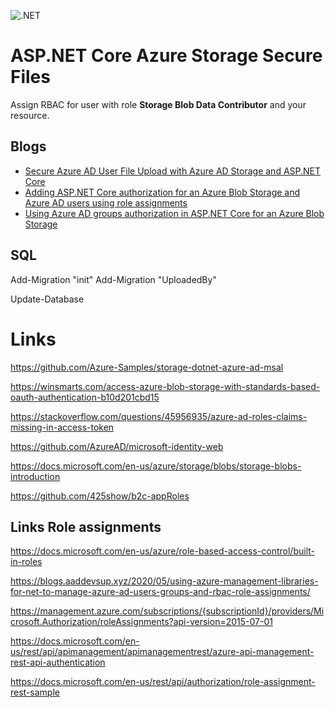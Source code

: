 ![.NET](https://github.com/damienbod/AspNetCoreAzureAdAzureStorage/workflows/.NET/badge.svg)

# ASP.NET Core Azure Storage Secure Files

Assign RBAC for user with role **Storage Blob Data Contributor** and your resource.

## Blogs

<ul>
	<li><a href="https://damienbod.com/2021/02/08/secure-azure-ad-user-account-file-upload-with-azure-ad-storage-and-asp-net-core/">Secure Azure AD User File Upload with Azure AD Storage and ASP.NET Core</a></li>
	<li><a href="https://damienbod.com/2021/02/16/adding-asp-net-core-authorization-for-an-azure-blob-storage-and-azure-ad-users-using-role-assignments/">Adding ASP.NET Core authorization for an Azure Blob Storage and Azure AD users using role assignments</a></li>
	<li><a href="https://damienbod.com/2021/03/01/using-azure-ad-groups-authorization-in-asp-net-core-for-an-azure-blob-storage/">Using Azure AD groups authorization in ASP.NET Core for an Azure Blob Storage</a></li>
</ul>

## SQL

Add-Migration "init" 
Add-Migration "UploadedBy" 

Update-Database 

# Links

https://github.com/Azure-Samples/storage-dotnet-azure-ad-msal

https://winsmarts.com/access-azure-blob-storage-with-standards-based-oauth-authentication-b10d201cbd15

https://stackoverflow.com/questions/45956935/azure-ad-roles-claims-missing-in-access-token

https://github.com/AzureAD/microsoft-identity-web

https://docs.microsoft.com/en-us/azure/storage/blobs/storage-blobs-introduction

https://github.com/425show/b2c-appRoles

## Links Role assignments

https://docs.microsoft.com/en-us/azure/role-based-access-control/built-in-roles

https://blogs.aaddevsup.xyz/2020/05/using-azure-management-libraries-for-net-to-manage-azure-ad-users-groups-and-rbac-role-assignments/

https://management.azure.com/subscriptions/{subscriptionId}/providers/Microsoft.Authorization/roleAssignments?api-version=2015-07-01

https://docs.microsoft.com/en-us/rest/api/apimanagement/apimanagementrest/azure-api-management-rest-api-authentication

https://docs.microsoft.com/en-us/rest/api/authorization/role-assignment-rest-sample

